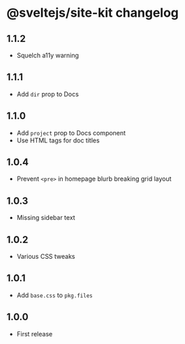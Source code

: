 # @sveltejs/site-kit changelog

## 1.1.2

* Squelch a11y warning

## 1.1.1

* Add `dir` prop to Docs

## 1.1.0

* Add `project` prop to Docs component
* Use HTML tags for doc titles

## 1.0.4

* Prevent `<pre>` in homepage blurb breaking grid layout

## 1.0.3

* Missing sidebar text

## 1.0.2

* Various CSS tweaks

## 1.0.1

* Add `base.css` to `pkg.files`

## 1.0.0

* First release